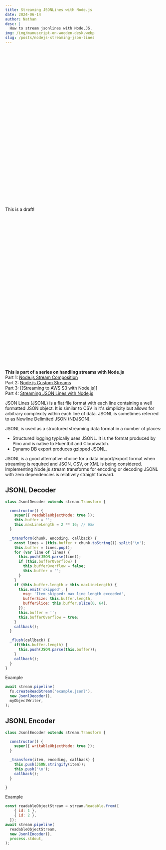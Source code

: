 ```yaml
---
title: Streaming JSONLines with Node.js
date: 2024-06-14
author: Nathan
desc: |
  How to stream jsonlines with Node.JS.
img: /img/manuscript-on-wooden-desk.webp
slug: /posts/nodejs-streaming-json-lines
---
```



<div class="p-4 bg-gray-400 bg-opacity-5 rounded-lg shadow-sm flex space-x-2 mt-12">
  <svg xmlns="http://www.w3.org/2000/svg" class="stroke-current shrink-0 h-6 w-6" fill="none" viewBox="0 0 24 24"><path stroke-linecap="round" stroke-linejoin="round" stroke-width="2" d="M12 9v2m0 4h.01m-6.938 4h13.856c1.54 0 2.502-1.667 1.732-3L13.732 4c-.77-1.333-2.694-1.333-3.464 0L3.34 16c-.77 1.333.192 3 1.732 3z"></path></svg>
  <div>
    <div>This is a draft!</div>
    </div>
  </div>
</div>

<div class="p-4 bg-gray-400 bg-opacity-5 rounded-lg shadow-sm flex space-x-2 mt-12">
  <svg xmlns="http://www.w3.org/2000/svg" fill="none" viewBox="0 0 24 24" class="stroke-info shrink-0 w-6 h-6 mt-0.5"><path stroke-linecap="round" stroke-linejoin="round" stroke-width="2" d="M13 16h-1v-4h-1m1-4h.01M21 12a9 9 0 11-18 0 9 9 0 0118 0z"></path></svg>
  <div>
    <div><b>This is part of a series on handling streams with Node.js</b></div>
      Part 1: <a href="/posts/nodejs-stream-composition">Node.js Stream Composition</a><br>
      Part 2: <a href="/posts/nodejs-custom-streams">Node.js Custom Streams</a><br>
      Part 3: [[Streaming to AWS S3 with Node.js]] <br>
      Part 4: <a href="/posts/nodejs-streaming-json-lines">Streaming JSON Lines with Node.js</a><br>
    </div>
  </div>
</div>



JSON Lines (JSONL) is a flat file format with each line containing a well
formatted JSON object. It is similar to CSV in it's simplicity but allows for
arbitrary complexity within each line of data. JSONL is sometimes referred to
as Newline Delimited JSON (NDJSON).

JSONL is used as a structured streaming data format in a number of places:

- Structured logging typically uses JSONL. It is the format produced by Pino
  and is native to Fluentbit and Cloudwatch.
- Dynamo DB export produces gzipped JSONL.

JSONL is a good alternative choice for a data import/export format when
streaming is required and JSON, CSV, or XML is being considered. Implementing
Node.js stream transforms for encoding or decoding JSONL with zero dependencies
is relatively straight forward.


## JSONL Decoder

```javascript
class JsonlDecoder extends stream.Transform {

  constructor() {
    super({ readableObjectMode: true });
    this.buffer = '';
    this.maxLineLength = 2 ** 16; // 65k
  }

  _transform(chunk, encoding, callback) {
    const lines = (this.buffer + chunk.toString()).split('\n');
    this.buffer = lines.pop();
    for (var line of lines) {
      this.push(JSON.parse(line));
      if (this.bufferOverflow) {
        this.bufferOverflow = false;
        this.buffer = '';
      }
    }
    if (this.buffer.length > this.maxLineLength) {
      this.emit('skipped', {
        msg: 'Item skipped: max line length exceeded',
        bufferSize: this.buffer.length,
        bufferSlice: this.buffer.slice(0, 64),
      });
      this.buffer = '';
      this.bufferOverflow = true;
    }
    callback();
  }

  _flush(callback) {
    if(this.buffer.length) {
      this.push(JSON.parse(this.buffer));
    }
    callback();
  }
}
```


Example

```javascript
await stream.pipeline(
  fs.createReadStream('example.jsonl'),
  new JsonlDecoder(),
  myObjectWriter,
);
```

## JSONL Encoder

```javascript
class JsonlEncoder extends stream.Transform {

  constructor() {
    super({ writableObjectMode: true });
  }

  _transform(item, encoding, callback) {
    this.push(JSON.stringify(item));
    this.push('\n');
    callback();
  }

}
```

Example
```javascript
const readableObjectStream = stream.Readable.from([
    { id: 1 },
    { id: 2 },
  ]);
await stream.pipeline(
  readableObjectStream,
  new JsonlEncoder(),
  process.stdout,
);
```
